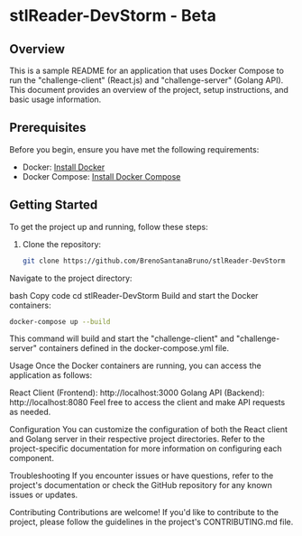 # stlReader-DevStorm - Beta

## Overview

This is a sample README for an application that uses Docker Compose to run the "challenge-client" (React.js) and "challenge-server" (Golang API). This document provides an overview of the project, setup instructions, and basic usage information.

## Prerequisites

Before you begin, ensure you have met the following requirements:

- Docker: [Install Docker](https://docs.docker.com/get-docker/)
- Docker Compose: [Install Docker Compose](https://docs.docker.com/compose/install/)

## Getting Started

To get the project up and running, follow these steps:

1. Clone the repository:

   ```bash
   git clone https://github.com/BrenoSantanaBruno/stlReader-DevStorm
Navigate to the project directory:

bash
Copy code
cd stlReader-DevStorm
Build and start the Docker containers:

```bash
docker-compose up --build
```
This command will build and start the "challenge-client" and "challenge-server" containers defined in the docker-compose.yml file.

Usage
Once the Docker containers are running, you can access the application as follows:

React Client (Frontend): http://localhost:3000
Golang API (Backend): http://localhost:8080
Feel free to access the client and make API requests as needed.

Configuration
You can customize the configuration of both the React client and Golang server in their respective project directories. Refer to the project-specific documentation for more information on configuring each component.

Troubleshooting
If you encounter issues or have questions, refer to the project's documentation or check the GitHub repository for any known issues or updates.

Contributing
Contributions are welcome! If you'd like to contribute to the project, please follow the guidelines in the project's CONTRIBUTING.md file.